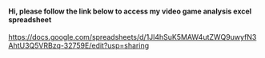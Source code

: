 
#### Hi, please follow the link below to access my video game analysis excel spreadsheet

https://docs.google.com/spreadsheets/d/1Jl4hSuK5MAW4utZWQ9uwyfN3AhtU3Q5VRBzq-32759E/edit?usp=sharing

